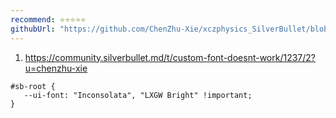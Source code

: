 ```yaml
---
recommend: ⭐⭐⭐⭐⭐
githubUrl: "https://github.com/ChenZhu-Xie/xczphysics_SilverBullet/blob/main/STYLE/Font/UI.md"
---
```



1. https://community.silverbullet.md/t/custom-font-doesnt-work/1237/2?u=chenzhu-xie

```space-style
#sb-root {
   --ui-font: "Inconsolata", "LXGW Bright" !important;
}
```
